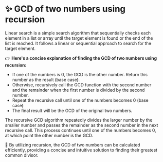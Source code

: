 # ✨ GCD of two numbers using recursion

Linear search is a simple search algorithm that sequentially checks each element in a list or array until the target element is found or the end of the list is reached. It follows a linear or sequential approach to search for the target element.

 👉 <strong>Here's a concise explanation of finding the GCD of two numbers using recursion:</strong>

- If one of the numbers is 0, the GCD is the other number. Return this number as the result (base case).
- Otherwise, recursively call the GCD function with the second number and the remainder when the first number is divided by the second number.
- Repeat the recursive call until one of the numbers becomes 0 (base case)
- The final result will be the GCD of the original two numbers.

The recursive GCD algorithm repeatedly divides the larger number by the smaller number and passes the remainder as the second number in the next recursive call. This process continues until one of the numbers becomes 0, at which point the other number is the GCD.

💭 By utilizing recursion, the GCD of two numbers can be calculated efficiently, providing a concise and intuitive solution to finding their greatest common divisor.

